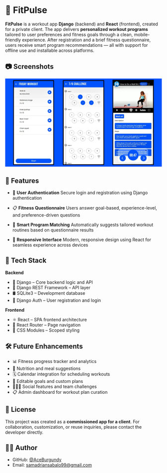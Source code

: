 # 💪 FitPulse

**FitPulse** is a workout app **Django** (backend) and **React** (frontend), created for a private client. The app delivers **personalized workout programs** tailored to user preferences and fitness goals through a clean, mobile-friendly experience. After registration and a brief fitness questionnaire, users receive smart program recommendations — all with support for offline use and installable across platforms.

## 📷 Screenshots
![UI](FitPulse.webp)

## 🚀 Features

* 🔐 **User Authentication**
  Secure login and registration using Django authentication

* 📋 **Fitness Questionnaire**
  Users answer goal-based, experience-level, and preference-driven questions

* 🧠 **Smart Program Matching**
  Automatically suggests tailored workout routines based on questionnaire results

* 📱 **Responsive Interface**
  Modern, responsive design using React for seamless experience across devices

## 🧰 Tech Stack

**Backend**

* 🐍 Django – Core backend logic and API
* 🧩 Django REST Framework – API layer
* 🛢️ SQLite3 – Development database
* 🔐 Django Auth – User registration and login

**Frontend**

* ⚛️ React – SPA frontend architecture
* 🧭 React Router – Page navigation
* 💅 CSS Modules – Scoped styling

## 🛠️ Future Enhancements

* 📊 Fitness progress tracker and analytics
* 🍱 Nutrition and meal suggestions
* 🗓️ Calendar integration for scheduling workouts
* 🎯 Editable goals and custom plans
* 🧑‍🤝‍🧑 Social features and team challenges
* 📋 Admin dashboard for workout plan curation

## 📝 License

This project was created as a **commissioned app for a client**.
For collaboration, customization, or reuse inquiries, please contact the developer directly.

## 👨‍💻 Author

* GitHub: [@AceBurgundy](https://github.com/AceBurgundy)
* Email: [samadriansabalo99@gmail.com](mailto:samadriansabalo99@gmail.com)
